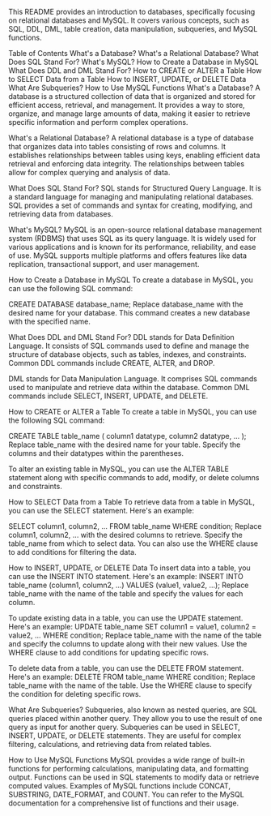 This README provides an introduction to databases, specifically focusing on relational databases and MySQL. It covers various concepts, such as SQL, DDL, DML, table creation, data manipulation, subqueries, and MySQL functions.

Table of Contents
What's a Database?
What's a Relational Database?
What Does SQL Stand For?
What's MySQL?
How to Create a Database in MySQL
What Does DDL and DML Stand For?
How to CREATE or ALTER a Table
How to SELECT Data from a Table
How to INSERT, UPDATE, or DELETE Data
What Are Subqueries?
How to Use MySQL Functions
What's a Database?
A database is a structured collection of data that is organized and stored for efficient access, retrieval, and management. It provides a way to store, organize, and manage large amounts of data, making it easier to retrieve specific information and perform complex operations.

What's a Relational Database?
A relational database is a type of database that organizes data into tables consisting of rows and columns. It establishes relationships between tables using keys, enabling efficient data retrieval and enforcing data integrity. The relationships between tables allow for complex querying and analysis of data.

What Does SQL Stand For?
SQL stands for Structured Query Language. It is a standard language for managing and manipulating relational databases. SQL provides a set of commands and syntax for creating, modifying, and retrieving data from databases.

What's MySQL?
MySQL is an open-source relational database management system (RDBMS) that uses SQL as its query language. It is widely used for various applications and is known for its performance, reliability, and ease of use. MySQL supports multiple platforms and offers features like data replication, transactional support, and user management.

How to Create a Database in MySQL
To create a database in MySQL, you can use the following SQL command:

CREATE DATABASE database_name;
Replace database_name with the desired name for your database. This command creates a new database with the specified name.

What Does DDL and DML Stand For?
DDL stands for Data Definition Language. It consists of SQL commands used to define and manage the structure of database objects, such as tables, indexes, and constraints. Common DDL commands include CREATE, ALTER, and DROP.

DML stands for Data Manipulation Language. It comprises SQL commands used to manipulate and retrieve data within the database. Common DML commands include SELECT, INSERT, UPDATE, and DELETE.

How to CREATE or ALTER a Table
To create a table in MySQL, you can use the following SQL command:

CREATE TABLE table_name (
    column1 datatype,
    column2 datatype,
    ...
);
Replace table_name with the desired name for your table. Specify the columns and their datatypes within the parentheses.

To alter an existing table in MySQL, you can use the ALTER TABLE statement along with specific commands to add, modify, or delete columns and constraints.

How to SELECT Data from a Table
To retrieve data from a table in MySQL, you can use the SELECT statement. Here's an example:

SELECT column1, column2, ...
FROM table_name
WHERE condition;
Replace column1, column2, ... with the desired columns to retrieve. Specify the table_name from which to select data. You can also use the WHERE clause to add conditions for filtering the data.

How to INSERT, UPDATE, or DELETE Data
To insert data into a table, you can use the INSERT INTO statement. Here's an example:
INSERT INTO table_name (column1, column2, ...)
VALUES (value1, value2, ...);
Replace table_name with the name of the table and specify the values for each column.

To update existing data in a table, you can use the UPDATE statement. Here's an example:
UPDATE table_name
SET column1 = value1, column2 = value2, ...
WHERE condition;
Replace table_name with the name of the table and specify the columns to update along with their new values. Use the WHERE clause to add conditions for updating specific rows.

To delete data from a table, you can use the DELETE FROM statement. Here's an example:
DELETE FROM table_name
WHERE condition;
Replace table_name with the name of the table. Use the WHERE clause to specify the condition for deleting specific rows.

What Are Subqueries?
Subqueries, also known as nested queries, are SQL queries placed within another query. They allow you to use the result of one query as input for another query. Subqueries can be used in SELECT, INSERT, UPDATE, or DELETE statements. They are useful for complex filtering, calculations, and retrieving data from related tables.

How to Use MySQL Functions
MySQL provides a wide range of built-in functions for performing calculations, manipulating data, and formatting output. Functions can be used in SQL statements to modify data or retrieve computed values. Examples of MySQL functions include CONCAT, SUBSTRING, DATE_FORMAT, and COUNT. You can refer to the MySQL documentation for a comprehensive list of functions and their usage.
